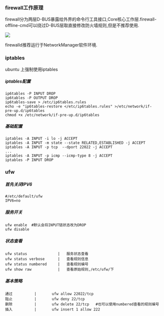 
### firewall工作原理 

firewall分为两层D-BUS暴露给外界的命令行工具接口,Core核心工作层.firewall-offline-cmd可以绕过D-BUS层取直接修改防火墙规则,但是不推荐使用.   

![](https://www.firewalld.org/documentation/firewalld-structure+nftables.png)


firewalld推荐运行于NetworkManager软件环境.


### iptables
ubuntu 上强制使用iptables

##### iptables配置
```
ip6tables -P INPUT DROP
ip6tables -P OUTPUT DROP
ip6tables-save > /etc/ip6tables.rules
echo -e "ip6tables-restore </etc/ip6tables.rules" >/etc/network/if-pre-up.d/ip6tables
chmod +x /etc/network/if-pre-up.d/ip6tables
```
##### 基础配置
```
iptables -A INPUT -i lo -j ACCEPT 
iptables -A INPUT -m state --state RELATED,ESTABLISHED -j ACCEPT 
iptables -A INPUT -p tcp  --dport 22022 -j ACCEPT
...
iptables -A INPUT -p icmp --icmp-type 8 -j ACCEPT 
iptables -P INPUT DROP
```


### ufw

##### 首先关闭IPV6
```
#/etc/default/ufw
IPV6=no
```

##### 服务开关
```
ufw enable 	#默认会将INPUT链状态改为DROP
ufw disable
```
##### 状态查看
```
ufw status				|	服务状态查看
ufw status verbose		|  	查看规则信息
ufw status numbered 	|	查看规则编号
ufw show raw 			|	查看原始规则,/etc/ufw/下
```

##### 基本策略

```
通过			|		ufw allow 22022/tcp	
阻止			|		ufw deny 22/tcp
删除			|		ufw delete 22/tcp	#也可以使用numbered查看的规则编号
插入			|		ufw insert 1 allow 222
```

















